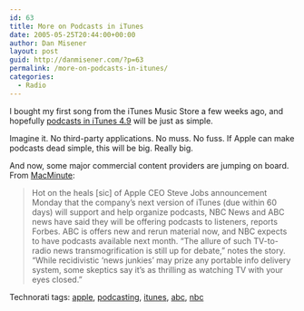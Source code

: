 ```yaml
---
id: 63
title: More on Podcasts in iTunes
date: 2005-05-25T20:44:00+00:00
author: Dan Misener
layout: post
guid: http://danmisener.com/?p=63
permalink: /more-on-podcasts-in-itunes/
categories:
  - Radio
---
```

I bought my first song from the iTunes Music Store a few weeks ago, and hopefully [podcasts in iTunes 4.9](http://www.macminute.com/2005/05/23/itunes-podcast/) will be just as simple.

Imagine it. No third-party applications. No muss. No fuss. If Apple can make podcasts dead simple, this will be big. Really big.

And now, some major commercial content providers are jumping on board. From [MacMinute](http://www.macminute.com/2005/05/25/nbc-abc-podcasts/):

> Hot on the heals [sic] of Apple CEO Steve Jobs announcement Monday that the company&#8217;s next version of iTunes (due within 60 days) will support and help organize podcasts, NBC News and ABC news have said they will be offering podcasts to listeners, reports Forbes. ABC is offers new and rerun material now, and NBC expects to have podcasts available next month. &#8220;The allure of such TV-to-radio news transmogrification is still up for debate,&#8221; notes the story. &#8220;While recidivistic &#8216;news junkies&#8217; may prize any portable info delivery system, some skeptics say it&#8217;s as thrilling as watching TV with your eyes closed.&#8221;

Technorati tags: <a href="http://technorati.com/tag/apple" rel="tag">apple</a>, <a href="http://technorati.com/tag/podcasting" rel="tag">podcasting</a>, <a href="http://technorati.com/tag/itunes" rel="tag">itunes</a>, <a href="http://technorati.com/tag/abc" rel="tag">abc</a>, <a href="http://technorati.com/tag/nbc" rel="tag">nbc</a>